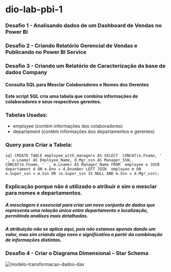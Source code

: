 # dio-lab-pbi-1
### Desafio 1 - Analisando dados de um Dashboard de Vendas no Power BI
 
### Desafio 2 - Criando Relatório Gerencial de Vendas e Publicando no Power BI Service

### Desafio 3 - Criando um Relatório de Caracterização da base de dados Company

#### Consulta SQL para Mesclar Colaboradores e Nomes dos Gerentes

#### Este script SQL cria uma tabela que combina informações de colaboradores e seus respectivos gerentes.

### Tabelas Usadas:
- employee (contém informações dos colaboradores)
- departament (contém informações dos departamentos e gerentes)

### Query para Criar a Tabela:
``sql
CREATE TABLE employee_with_managers AS
SELECT 
    CONCAT(e.Fname, ' ', e.Lname) AS Employee_Name,
    d.Mgr_ssn AS Manager_SSN,
    CONCAT(m.Fname, ' ', m.Lname) AS Manager_Name
FROM 
    employee e
JOIN 
    departament d ON e.Dno = d.Dnumber
LEFT JOIN 
    employee m ON e.Super_ssn = m.Ssn OR (e.Super_ssn IS NULL AND m.Ssn = d.Mgr_ssn);``

### Explicação porque não é utilizado o atribuir e sim o mesclar para nomes e departamentos.

##### A mesclagem é essencial para criar um novo conjunto de dados que representa uma relação única entre departamento e localização, permitindo análises mais detalhadas.
##### A atribuição não se aplica aqui, pois não estamos apenas dando um valor, mas sim criando algo novo e significativo a partir da combinação de informações distintas.

### Desafio 4 - Criar o Diagrama Dimensional – Star Schema




![modelo-transformacao-dados-dax](https://github.com/user-attachments/assets/d464b070-8ba8-49b3-85ec-692f9e059266)
